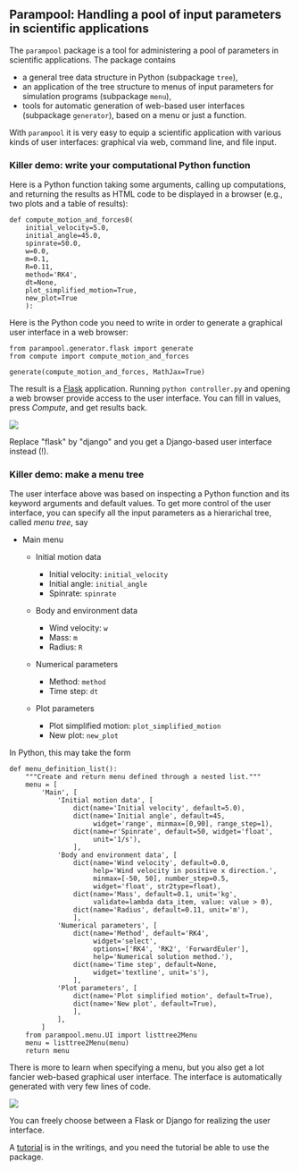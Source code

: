 ## Parampool: Handling a pool of input parameters in scientific applications

The `parampool` package is a tool for administering a pool of parameters
in scientific applications. The package contains

 * a general tree data structure in Python (subpackage `tree`),
 * an application of the tree structure to menus of input parameters
   for simulation programs (subpackage `menu`),
 * tools for automatic generation of web-based user interfaces
   (subpackage `generator`), based on a menu or just a function.

With `parampool` it is very easy to equip a scientific application with
various kinds of user interfaces: graphical via web, command line,
and file input.

### Killer demo: write your computational Python function

Here is a Python function taking some arguments, calling up computations,
and returning the results as HTML code to be displayed in a browser
(e.g., two plots and a table of results):


~~~~~~~~~~~~~~~~~~~~~~~~~~~~~~~~~~~~~~~~~~~~~~~~~~~~~~~~{.Python}
def compute_motion_and_forces0(
    initial_velocity=5.0,
    initial_angle=45.0,
    spinrate=50.0,
    w=0.0,
    m=0.1,
    R=0.11,
    method='RK4',
    dt=None,
    plot_simplified_motion=True,
    new_plot=True
    ):
~~~~~~~~~~~~~~~~~~~~~~~~~~~~~~~~~~~~~~~~~~~~~~~~~~~~~~~~~~~~~~~

Here is the Python code you need to write in order to generate a
graphical user interface in a web browser:


~~~~~~~~~~~~~~~~~~~~~~~~~~~~~~~~~~~~~~~~~~~~~~~~~~~~~~~~{.Python}
from parampool.generator.flask import generate
from compute import compute_motion_and_forces

generate(compute_motion_and_forces, MathJax=True)
~~~~~~~~~~~~~~~~~~~~~~~~~~~~~~~~~~~~~~~~~~~~~~~~~~~~~~~~~~~~~~~

The result is a [Flask](http://flask.pocoo.org/) application.
Running `python controller.py` and opening a web browser provide access
to the user interface. You can fill in values, press *Compute*, and
get results back.

<!-- <img src="doc/src/pp/fig-pp/flask4.png" width=850> -->
![](doc/src/pp/fig-pp/flask4.png)

Replace "flask" by "django" and you get a Django-based user interface
instead (!).

### Killer demo: make a menu tree

The user interface above was based on inspecting a Python function and
its keyword arguments and default values.
To get more control of the user interface, you can specify all the
input parameters as a hierarichal tree, called *menu tree*, say

 * Main menu
   * Initial motion data
     * Initial velocity: `initial_velocity`
     * Initial angle: `initial_angle`
     * Spinrate: `spinrate`

   * Body and environment data
     * Wind velocity: `w`
     * Mass: `m`
     * Radius: `R`

   * Numerical parameters
     * Method: `method`
     * Time step: `dt`

   * Plot parameters
     * Plot simplified motion: `plot_simplified_motion`
     * New plot: `new_plot`



In Python, this may take the form


~~~~~~~~~~~~~~~~~~~~~~~~~~~~~~~~~~~~~~~~~~~~~~~~~~~~~~~~{.Python}
def menu_definition_list():
    """Create and return menu defined through a nested list."""
    menu = [
        'Main', [
            'Initial motion data', [
                dict(name='Initial velocity', default=5.0),
                dict(name='Initial angle', default=45,
                     widget='range', minmax=[0,90], range_step=1),
                dict(name=r'Spinrate', default=50, widget='float',
                     unit='1/s'),
                ],
            'Body and environment data', [
                dict(name='Wind velocity', default=0.0,
                     help='Wind velocity in positive x direction.',
                     minmax=[-50, 50], number_step=0.5,
                     widget='float', str2type=float),
                dict(name='Mass', default=0.1, unit='kg',
                     validate=lambda data_item, value: value > 0),
                dict(name='Radius', default=0.11, unit='m'),
                ],
            'Numerical parameters', [
                dict(name='Method', default='RK4',
                     widget='select',
                     options=['RK4', 'RK2', 'ForwardEuler'],
                     help='Numerical solution method.'),
                dict(name='Time step', default=None,
                     widget='textline', unit='s'),
                ],
            'Plot parameters', [
                dict(name='Plot simplified motion', default=True),
                dict(name='New plot', default=True),
                ],
            ],
        ]
    from parampool.menu.UI import listtree2Menu
    menu = listtree2Menu(menu)
    return menu
~~~~~~~~~~~~~~~~~~~~~~~~~~~~~~~~~~~~~~~~~~~~~~~~~~~~~~~~~~~~~~~

There is more to learn when specifying a menu, but you also get a lot fancier
web-based graphical user interface. The interface is automatically generated
with very few lines of code.

<!-- <img src="doc/src/pp/fig-pp/flask_menu1_filled.png" width=800> -->
![](doc/src/pp/fig-pp/flask_menu1_filled.png)

You can freely choose between a Flask or Django for realizing the
user interface.

A [tutorial](http://hplgit/github.io/parampool/doc/pub/pp.html)
is in the writings, and
you need the tutorial be able to use the package.

